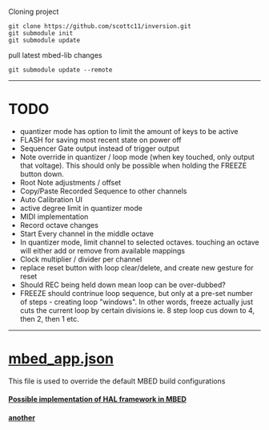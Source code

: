 

Cloning project

```
git clone https://github.com/scottc11/inversion.git
git submodule init
git submodule update
```

pull latest mbed-lib changes
```
git submodule update --remote
```

---
# TODO

- quantizer mode has option to limit the amount of keys to be active
- FLASH for saving most recent state on power off
- Sequencer Gate output instead of trigger output
- Note override in quantizer / loop mode (when key touched, only output that voltage). This should only be possible when holding the FREEZE button down.
- Root Note adjustments / offset
- Copy/Paste Recorded Sequence to other channels
- Auto Calibration UI
- active degree limit in quantizer mode
- MIDI implementation
- Record octave changes
- Start Every channel in the middle octave
- In quantizer mode, limit channel to selected octaves. touching an octave will either add or remove from available mappings
- Clock multiplier / divider per channel
- replace reset button with loop clear/delete, and create new gesture for reset
- Should REC being held down mean loop can be over-dubbed?
- FREEZE should contrinue loop sequence, but only at a pre-set number of steps - creating loop "windows". In other words, freeze actually just cuts the current loop by certain divisions ie. 8 step loop cus down to 4, then 2, then 1 etc.

---
# [mbed_app.json](https://os.mbed.com/docs/mbed-os/v5.11/reference/configuration.html)

This file is used to override the default MBED build configurations


#### [Possible implementation of HAL framework in MBED](https://os.mbed.com/forum/platform-34-ST-Nucleo-F401RE-community/topic/4963/?page=2)

#### [another](https://os.mbed.com/users/gregeric/code/Nucleo_Hello_Encoder/docs/tip/main_8cpp_source.html)